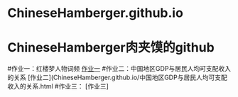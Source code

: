 # ChineseHamberger.github.io
ChineseHamberger肉夹馍的github
=====
#作业一：红楼梦人物词频
[作业一](ChineseHamberger.github.io/sunburst.html)
#作业二：中国地区GDP与居民人均可支配收入的关系
[作业二](ChineseHamberger.github.io/中国地区GDP与居民人均可支配收入的关系.html
#作业三：
[作业三]
